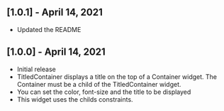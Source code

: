 ## [1.0.1] - April 14, 2021

* Updated the README

## [1.0.0] - April 14, 2021

* Initial release
* TitledContainer displays a title on the top of a Container widget. The Container must be
  a child of the TitledContainer widget.
* You can set the color, font-size and the title to be displayed
* This widget uses the childs constraints.

